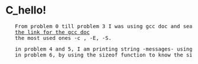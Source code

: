 <h1>
   C_hello!
</h1>
<pre>
   From problem 0 till problem 3 I was using gcc doc and search about them.
   <a href="https://gcc.gnu.org/onlinedocs/gcc/Overall-Options.html#Overall-Options">the link for the gcc doc</a>
   the most used ones -c , -E, -S.
</pre>
<pre>
   in problem 4 and 5, I am printing string -messages- using different stdout functions like (puts, printf).
   in problem 6, by using the sizeof function to know the size of the data type.
</pre>
